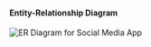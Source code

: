 #### Entity-Relationship Diagram
![ER Diagram for Social Media App]("/public/images/socialmedia.png")
